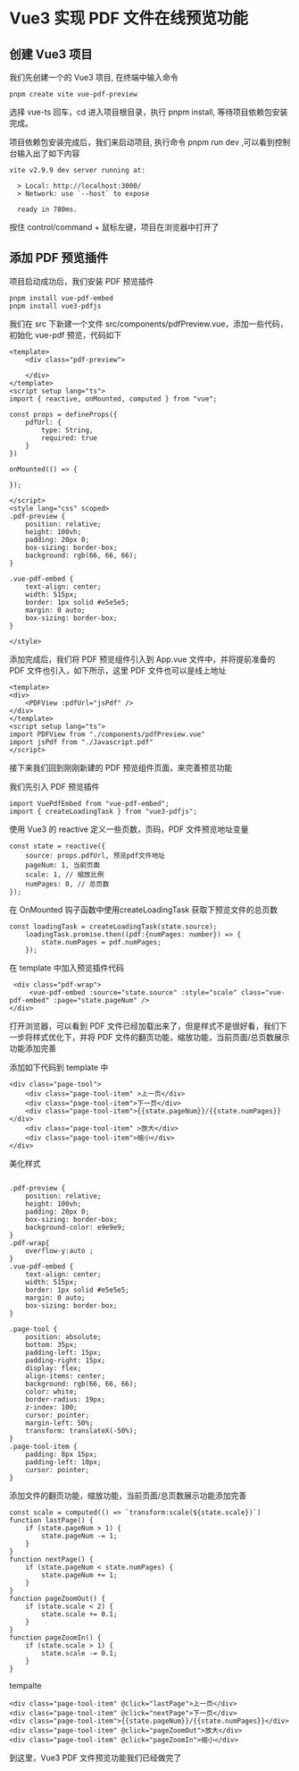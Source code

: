 # Vue3 实现 PDF 文件在线预览功能

## 创建 Vue3 项目

我们先创建一个的 Vue3 项目, 在终端中输入命令

```
pnpm create vite vue-pdf-preview
```

选择 vue-ts 回车，cd 进入项目根目录，执行 pnpm install, 等待项目依赖包安装完成。

项目依赖包安装完成后，我们来启动项目, 执行命令 pnpm run dev ,可以看到控制台输入出了如下内容

```
vite v2.9.9 dev server running at:

  > Local: http://localhost:3000/
  > Network: use `--host` to expose

  ready in 780ms.
```

按住 control/command + 鼠标左键，项目在浏览器中打开了

## 添加 PDF 预览插件

项目启动成功后，我们安装 PDF 预览插件

```
pnpm install vue-pdf-embed
pnpm install vue3-pdfjs
```

我们在 src 下新建一个文件 src/components/pdfPreview.vue，添加一些代码，初始化 vue-pdf 预览，代码如下

```
<template>
    <div class="pdf-preview">
    
    </div>
</template>
<script setup lang="ts">
import { reactive, onMounted, computed } from "vue";

const props = defineProps({
    pdfUrl: {
        type: String,
        required: true
    }
})

onMounted(() => {

});

</script>
<style lang="css" scoped>
.pdf-preview {
    position: relative;
    height: 100vh;
    padding: 20px 0;
    box-sizing: border-box;
    background: rgb(66, 66, 66);
}

.vue-pdf-embed {
    text-align: center;
    width: 515px;
    border: 1px solid #e5e5e5;
    margin: 0 auto;
    box-sizing: border-box;
}

</style>
```

添加完成后，我们将 PDF 预览组件引入到 App.vue 文件中，并将提前准备的 PDF 文件也引入，如下所示，这里 PDF 文件也可以是线上地址

```
<template>
<div>
    <PDFView :pdfUrl="jsPdf" />
</div>
</template>
<script setup lang="ts">
import PDFView from "./components/pdfPreview.vue"
import jsPdf from "./Javascript.pdf"
</script>
```

接下来我们回到刚刚新建的 PDF 预览组件页面，来完善预览功能

我们先引入 PDF 预览插件

```
import VuePdfEmbed from "vue-pdf-embed";
import { createLoadingTask } from "vue3-pdfjs";
```

使用 Vue3 的 reactive 定义一些页数，页码，PDF 文件预览地址变量

```
const state = reactive({
    source: props.pdfUrl, 预览pdf文件地址
    pageNum: 1, 当前页面
    scale: 1, // 缩放比例
    numPages: 0, // 总页数
});
```

在 OnMounted 钩子函数中使用createLoadingTask 获取下预览文件的总页数

```
const loadingTask = createLoadingTask(state.source);
    loadingTask.promise.then((pdf:{numPages: number}) => {
        state.numPages = pdf.numPages;
    });
```

在 template 中加入预览插件代码

```
 <div class="pdf-wrap">
     <vue-pdf-embed :source="state.source" :style="scale" class="vue-pdf-embed" :page="state.pageNum" />
</div>
```

打开浏览器，可以看到 PDF 文件已经加载出来了，但是样式不是很好看，我们下一步将样式优化下，并将 PDF 文件的翻页功能，缩放功能，当前页面/总页数展示功能添加完善

添加如下代码到 template 中

```
<div class="page-tool">
    <div class="page-tool-item" >上一页</div>
    <div class="page-tool-item">下一页</div>
    <div class="page-tool-item">{{state.pageNum}}/{{state.numPages}}</div>
    <div class="page-tool-item" >放大</div>
    <div class="page-tool-item">缩小</div>
</div>
```

美化样式

```

.pdf-preview {
    position: relative;
    height: 100vh;
    padding: 20px 0;
    box-sizing: border-box;
    background-color: e9e9e9;
}
.pdf-wrap{
    overflow-y:auto ;
}
.vue-pdf-embed {
    text-align: center;
    width: 515px;
    border: 1px solid #e5e5e5;
    margin: 0 auto;
    box-sizing: border-box;
}

.page-tool {
    position: absolute;
    bottom: 35px;
    padding-left: 15px;
    padding-right: 15px;
    display: flex;
    align-items: center;
    background: rgb(66, 66, 66);
    color: white;
    border-radius: 19px;
    z-index: 100;
    cursor: pointer;
    margin-left: 50%;
    transform: translateX(-50%);
}
.page-tool-item {
    padding: 8px 15px;
    padding-left: 10px;
    cursor: pointer;
}
```

添加文件的翻页功能，缩放功能，当前页面/总页数展示功能添加完善

```
const scale = computed(() => `transform:scale(${state.scale})`)
function lastPage() {
    if (state.pageNum > 1) {
        state.pageNum -= 1;
    }
}
function nextPage() {
    if (state.pageNum < state.numPages) {
        state.pageNum += 1;
    }
}
function pageZoomOut() {
    if (state.scale < 2) {
        state.scale += 0.1;
    }
}
function pageZoomIn() {
    if (state.scale > 1) {
        state.scale -= 0.1;
    }
}
```

tempalte

```
<div class="page-tool-item" @click="lastPage">上一页</div>
<div class="page-tool-item" @click="nextPage">下一页</div>
<div class="page-tool-item">{{state.pageNum}}/{{state.numPages}}</div>
<div class="page-tool-item" @click="pageZoomOut">放大</div>
<div class="page-tool-item" @click="pageZoomIn">缩小</div>
```

到这里，Vue3 PDF 文件预览功能我们已经做完了